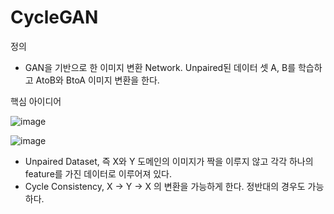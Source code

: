 # CycleGAN

정의
- GAN을 기반으로 한 이미지 변환 Network. Unpaired된 데이터 셋 A, B를 학습하고 AtoB와 BtoA 이미지 변환을 한다.

핵심 아이디어

![image](https://user-images.githubusercontent.com/56065194/79143095-93e6ec00-7df7-11ea-8112-92ead1a3d734.png)

![image](https://user-images.githubusercontent.com/56065194/79143124-a103db00-7df7-11ea-96ad-5f6f460ad8b9.png)

- Unpaired Dataset, 즉 X와 Y 도메인의 이미지가 짝을 이루지 않고 각각 하나의 feature를 가진 데이터로 이루어져 있다.
- Cycle Consistency, X -> Y -> X 의 변환을 가능하게 한다. 정반대의 경우도 가능하다.

